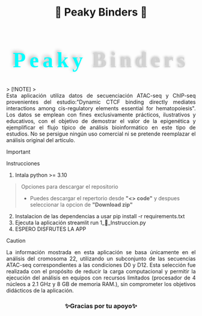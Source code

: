 <h1 align="center"'>🧬 Peaky Binders 🧬</h1>
<link href="https://fonts.googleapis.com/css2?family=Cinzel:wght@700&family=Stardos+Stencil:wght@700&display=swap" rel="stylesheet">
<h1 style='text-align: center; font-family: "Stardos Stencil", serif; font-size: 56px; color: white; letter-spacing: 2px;'>
           <span style="color:#00FFFF;  letter-spacing: 10px;
           text-shadow: 4px 4px 10px rgba(255,255,255,0.2),
                        -4px -4px 10px rgba(0, 0, 0, 0.3);">Peaky</span> 
            <span style="color:#D3D3D3;  letter-spacing: 10px;
           text-shadow: 2px 2px 6px rgba(255,255,255,0.2),
                        -2px -2px 6px rgba(0, 0, 0 ,0.3);">Binders</span>
</h1>
> [!NOTE]
> <div align="justify"> Esta aplicación utiliza datos de secuenciación ATAC-seq y ChIP-seq provenientes del estudio:"Dynamic CTCF binding directly mediates interactions among cis-regulatory elements essential for hematopoiesis". Los datos se emplean con fines exclusivamente prácticos, ilustrativos y educativos, con el objetivo de demostrar el valor de la epigenética y ejemplificar el flujo típico de análisis bioinformático en este tipo de estudios. No se persigue ningún uso comercial ni se pretende reemplazar el análisis original del artículo.</div>  

> [!IMPORTANT]
> Instrucciones
> 
> 1. Intala python >= 3.10
> > Opciones para descargar el repositorio   
> > * Puedes descargar el repertorio desde **"<> code"** y despues seleccionar la opcion de **"Download zip"** 
> 2. Instalacion de las dependencias a usar pip install -r requirements.txt
> 3. Ejecuta la aplicación streamlit run 1_💬_Instruccion.py
> 4. ESPERO DISFRUTES LA APP

> [!CAUTION]
> <div align="justify">La información mostrada en esta aplicación se basa únicamente en el análisis del cromosoma 22, utilizando un subconjunto de las secuencias ATAC-seq correspondientes a las condiciones D0 y D12. Esta selección fue realizada con el propósito de reducir la carga computacional y permitir la ejecución del análisis en equipos con recursos limitados (procesador de 4 núcleos a 2.1 GHz y 8 GB de memoria RAM.), sin comprometer los objetivos didácticos de la aplicación.</div>

<h3 align="center"; font-size: 25px; color: white;'>✨Gracias por tu apoyo✨</h1>
